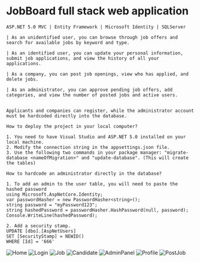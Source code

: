 
# JobBoard full stack web application



```
ASP.NET 5.0 MVC | Entity Framework | Microsoft Identity | SQLServer

| As an unidentified user, you can browse through job offers and search for available jobs by keyword and type.

| As an identified user, you can update your personal information, submit job applications, and view the history of all your applications.

| As a company, you can post job openings, view who has applied, and delete jobs.

| As an administrator, you can approve pending job offers, add categories, and view the number of posted jobs and active users.


Applicants and companies can register, while the administrator account must be hardcoded directly into the database.

How to deploy the project in your local computer?

1. You need to have Visual Studio and ASP.NET 5.0 installed on your local machine.
2. Modify the connection string in the appsettings.json file.
3. Use the following two commands in your package manager: "migrate-database <nameOfMigration>" and "update-database". (This will create the tables)

How to hardcode an administrator directly in the database?

1. To add an admin to the user table, you will need to paste the hashed password
using Microsoft.AspNetCore.Identity;
var passwordHasher = new PasswordHasher<string>();
string password = "myPassword123";
string hashedPassword = passwordHasher.HashPassword(null, password);
Console.WriteLine(hashedPassword);

2. Add a security stamp.
UPDATE [dbo].[AspNetUsers]
SET [SecurityStamp] = NEWID()
WHERE [Id] = '666'
```

![Home](https://user-images.githubusercontent.com/96929412/232344928-f3eca6d6-b5bd-4793-8f8a-f50e93597381.PNG)
![Login](https://user-images.githubusercontent.com/96929412/232344932-a5c02573-cd0a-45e6-927e-91f43c76f961.PNG)
![Job](https://user-images.githubusercontent.com/96929412/232344936-100bf75c-327a-457c-89e6-5c34b5d41cda.PNG)
![Candidate](https://user-images.githubusercontent.com/96929412/232345089-4660f6df-a4da-45e5-a362-85e858f5c48b.PNG)
![AdminPanel](https://user-images.githubusercontent.com/96929412/232345090-aa56c03d-30b5-4fab-9773-b9f73073a462.PNG)
![Profile](https://user-images.githubusercontent.com/96929412/232345091-3e45ed73-c98b-4edb-90d4-e56762de98a5.PNG)
![PostJob](https://user-images.githubusercontent.com/96929412/232345092-34ecbf17-a958-4f1f-804d-ab78b50a0ce2.PNG)


